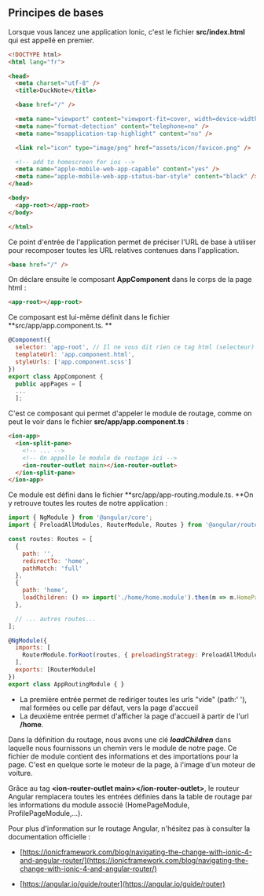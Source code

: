 ## Principes de bases

Lorsque vous lancez une application Ionic, c'est le fichier **src/index.html** qui est appellé en premier.

```html
<!DOCTYPE html>
<html lang="fr">

<head>
  <meta charset="utf-8" />
  <title>DuckNote</title>

  <base href="/" />

  <meta name="viewport" content="viewport-fit=cover, width=device-width, initial-scale=1.0, minimum-scale=1.0, maximum-scale=1.0, user-scalable=no" />
  <meta name="format-detection" content="telephone=no" />
  <meta name="msapplication-tap-highlight" content="no" />

  <link rel="icon" type="image/png" href="assets/icon/favicon.png" />

  <!-- add to homescreen for ios -->
  <meta name="apple-mobile-web-app-capable" content="yes" />
  <meta name="apple-mobile-web-app-status-bar-style" content="black" />
</head>

<body>
  <app-root></app-root>
</body>

</html>
```

Ce point d'entrée de l'application permet de préciser  l'URL de base à utiliser pour recomposer toutes les URL relatives contenues dans l'application.

```html
<base href="/" />
```

On déclare ensuite le composant **AppComponent** dans le corps de la page html :

```html
<app-root></app-root>
```

Ce composant est lui-même définit dans le fichier **src/app/app.component.ts. **

```js
@Component({
  selector: 'app-root', // Il ne vous dit rien ce tag html (selecteur) ? 
  templateUrl: 'app.component.html',
  styleUrls: ['app.component.scss']
})
export class AppComponent {
  public appPages = [
  ...
  ];
```

C'est ce composant qui permet d'appeler le module de routage, comme on peut le voir dans le fichier **src/app/app.component.ts** :

```html
<ion-app>
  <ion-split-pane>
    <!-- ... -->
    <!-- On appelle le module de routage ici -->
    <ion-router-outlet main></ion-router-outlet>
  </ion-split-pane>
</ion-app>
```

Ce module est défini dans le fichier **src/app/app-routing.module.ts. **On y retrouve toutes les routes de notre application :

```js
import { NgModule } from '@angular/core';
import { PreloadAllModules, RouterModule, Routes } from '@angular/router';

const routes: Routes = [
  {
    path: '',
    redirectTo: 'home',
    pathMatch: 'full'
  },
  {
    path: 'home',
    loadChildren: () => import('./home/home.module').then(m => m.HomePageModule)
  },

  // ... autres routes...
];

@NgModule({
  imports: [
    RouterModule.forRoot(routes, { preloadingStrategy: PreloadAllModules })
  ],
  exports: [RouterModule]
})
export class AppRoutingModule { }
```

* La première entrée permet de rediriger toutes les urls "vide" \(path:' '\), mal formées ou celle par défaut, vers la page d'accueil
* La deuxième entrée permet d'afficher la page d'accueil à partir de l'url **/home**.

Dans la définition du routage, nous avons une clé _**loadChildren**_ dans laquelle nous fournissons un chemin vers le module de notre page. Ce fichier de module contient des informations et des importations pour la page. C'est en quelque sorte le moteur de la page, à l'image d'un moteur de voiture.

Grâce au tag **&lt;ion-router-outlet main&gt;&lt;/ion-router-outlet&gt;**, le routeur Angular remplacera toutes les entrées définies dans la table de routage par les informations du module associé \(HomePageModule, ProfilePageModule,...\).

Pour plus d'information sur le routage Angular, n'hésitez pas à consulter la documentation officielle :

* [https://ionicframework.com/blog/navigating-the-change-with-ionic-4-and-angular-router/](https://ionicframework.com/blog/navigating-the-change-with-ionic-4-and-angular-router/)

* [https://angular.io/guide/router](https://angular.io/guide/router)



